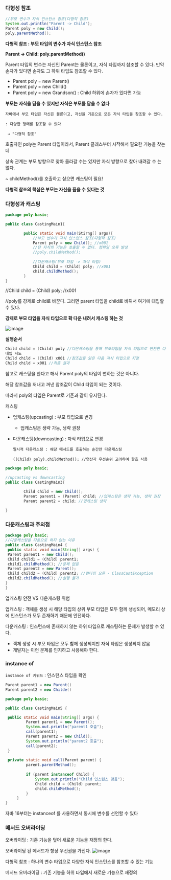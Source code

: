 ### 다형성 참조

```java
//부모 변수가 자식 인스턴스 참조(다형적 참조)
System.out.println("Parent -> Child");
Parent poly = new Child();
poly.parentMethod();
```

<b> 다형적 참조 : 부모 타입의 변수가 자식 인스턴스 참조

Parent → Child: poly.parentMethod()</b>

Parent 타입의 변수는 자신인 Parent는 물론이고, 자식 타입까지 참조할 수 있다. 만약 손자가 있다면 손자도 그 하위 타입도 참조할 수 있다.

- Parent poly = new Parent()
- Parent poly = new Child()
- Parent poly = new Grandson() : Child 하위에 손자가 있다면 가능

<b>부모는 자식을 담을 수 있지만 자식은 부모를 담을 수 없다</b>
```
자바에서 부모 타입은 자신은 물론이고, 자신을 기준으로 모든 자식 타입을 참조할 수 있다.

: 다양한 형태를 참조할 수 있다

 → "다형적 참조"
```

호출자인 poly는 Parent 타입이라서, Parent 클래스부터 시작해서 필요한 기능을 찾는데

상속 관계는 부모 방향으로 찾아 올라갈 수는 있지만 자식 방향으로 찾아 내려갈 수 는 없다.

~ childMethod()를 호출하고 싶으면 캐스팅이 필요!

<b>다형적 참조의 핵심은 부모는 자신을 품을 수 있다는 것</b>

### 다형성과 캐스팅

```java
package poly.basic;

public class CastingMain1{

		public static void main(Stirng[] args){
			//부모 변수가 자식 인스턴스 참조(다형적 참조)
			Parent poly = new Child(); //x001
			//단 자식의 기능은 호출할 수 없다. 컴파일 오류 발생
			//poly.childMethod();
			
			//다운캐스팅(부모 타입 -> 자식 타입)
			Child child = (Child) poly; //x001
			child.childMethod();			
		}
}
```

//Child child = (Child) poly; //x001

//poly를 강제로 child로 바꾼다. 그러면 parent 타입을 child로 바꿔서 여기에 대입할 수 있다.

<b>강제로 부모 타입을 자식 타입으로 확 다운 내려서 캐스팅 하는 것</b>

![image](https://github.com/JavaGrowthSt/java-basic/assets/106096303/b9298e18-6f2a-41a1-b2a7-8e1176b18509)

<b>실행순서</b>
```java
Child child = (Child) poly //다운캐스팅을 통해 부모타입을 자식 타입으로 변환한 다음에
대입 시도
Child child = (Child) x001 //참조값을 읽은 다음 자식 타입으로 지정
Child child = x001 //최종 결과
```

참고로 캐스팅을 한다고 해서 Parent poly의 타입이 변하는 것은 아니다.

해당 참조값을 꺼내고 꺼낸 참조값이 Child 타입이 되는 것이다.

따라서 poly의 타입은 Parent로 기존과 같이 유지된다.

캐스팅

- 업캐스팅(upcasting) : 부모 타입으로 변경
    - 업캐스팅은 생략 가능, 생략 권장
- 다운캐스팅(downcasting) : 자식 타입으로 변경

  ```
  일시적 다운캐스팅 : 해당 메서드를 호출하는 순간만 다운캐스팅

  ((Child) poly).childMethod(); //연산자 우선순위 고려하여 괄호 사용
  ```


```java
package poly.basic;

//upcasting vs downcasting
public class CastingMain3{
	
		Child child = new Child();
		Parent parent1 = (Parent) child; //업캐스팅은 생략 가능, 생략 권장
		Parent parent2 = child; //업캐스팅 생략

}
```

### 다운캐스팅과 주의점

  ```java
package poly.basic;
//다운캐스팅을 자동으로 하지 않는 이유
public class CastingMain4 {
   public static void main(String[] args) {
   Parent parent1 = new Child();
   Child child1 = (Child) parent1;
   child1.childMethod(); //문제 없음
   Parent parent2 = new Parent();
   Child child2 = (Child) parent2; //런타임 오류 - ClassCastException
   child2.childMethod(); //실행 불가
  }
}
```

업캐스팅 안전 VS 다운캐스팅 위험

업캐스팅 : 객체를 생성 시 해당 타입의 상위 부모 타입은 모두 함께 생성되어, 메모리 상에 인스턴스가 모두 존재하기 때문에 안전하다.

다운캐스팅 : 인스턴스에 존재하지 않는 하위 타입으로 캐스팅하는 문제가 발생할 수 있다.

- 객체 생성 시 부모 타입은 모두 함께 생성되지만 자식 타입은 생성되지 않음
- 개발자는 이런 문제를 인지하고 사용해야 한다.

### instance of

`instance of 키워드`  : 인스턴스 타입을 확인

```java
Parent parent1 = new Parent()
Parent parent2 = new Childe()
```

```java
package poly.basic;

public class CastingMain5 {

 public static void main(String[] args) {
		 Parent parent1 = new Parent();
		 System.out.println("parent1 호출");
		 call(parent1);
		 Parent parent2 = new Child();
		 System.out.println("parent2 호출");
		 call(parent2);
 }
 
 private static void call(Parent parent) {
		 parent.parentMethod();
	
		 if (parent instanceof Child) {
			 System.out.println("Child 인스턴스 맞음");
			 Child child = (Child) parent;
			 child.childMethod();
		 }
	 }
}
```

자바 16부터는 instanceof 를 사용하면서 동시에 변수를 선언할 수 있다

### 메서드 오버라이딩

오버라이딩 : 기존 기능을 덮어 새로운 기능을 재정의 한다.

오버라이딩 된 메서드가 항상 우선권을 가진다.
![image](https://github.com/JavaGrowthSt/java-basic/assets/106096303/1d39ac1c-bd5e-4f94-acfd-b9f8016b0773)

다형적 참조 : 하나의 변수 타입으로 다양한 자식 인스턴스를 참조할 수 있는 기능

메서드 오버라이딩 : 기존 기능을 하위 타입에서 새로운 기능으로 재정의
